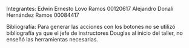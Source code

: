 Integrantes: 
Edwin Ernesto Lovo Ramos 00120617
Alejandro Donalí Hernández Ramos 00084417

Bibliografía: 
Para generar las acciones con los botones no se utilizó bibliografía ya que el jefe de instructores Douglas al inicio del taller, no enseñó las herramientas necesarias.
